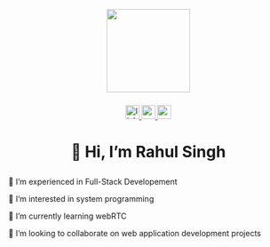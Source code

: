 <div align="center">
  <img height="150" src="https://camo.githubusercontent.com/62da68eb62b1e5f175f7d1f0191dd89a653d7908feb22d37d4a0ab07365d6791/68747470733a2f2f6d656469612e67697068792e636f6d2f6d656469612f4d3967624264396e6244724f5475314d71782f67697068792e676966"  />
</div>

###

<div align="center">
  <a href="https://www.linkedin.com/in/rahul-singh-546676240" target="_blank">
    <img src="https://img.shields.io/static/v1?message=LinkedIn&logo=linkedin&label=&color=0077B5&logoColor=white&labelColor=&style=for-the-badge" height="25" alt="linkedin logo"  />
  </a>
  <a href="https://codeforces.com/profile/ryuga01" target="_blank">
    <img src="https://assets.codeforces.com/users/kguseva/comments/cf.png" height="25" alt="codeforces logo"  />
  </a>
  <a href="https://www.codechef.com/users/rahul_singh36" target="_blank">
    <img src="https://upload.wikimedia.org/wikipedia/en/7/7b/Codechef%28new%29_logo.svg" height="25" alt="codechef logo"  />
  </a>
</div>

###

<h1 align="center">
  <p>👋 Hi, I’m Rahul Singh</p>
</h1>
<p>👀 I’m experienced in Full-Stack Developement</p>
<p>👀 I’m interested in system programming</p>
<p>🌱 I’m currently learning webRTC</p>
<p>💞️ I’m looking to collaborate on web application development projects</p>


